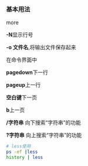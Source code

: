 ### 基本用法

more

**-N**显示行号

**-o 文件名**,将输出文件保存起来

在命令界面中

**pagedown**下一行

**pageup**上一行

**空白键**下一页

**b**上一页

**/字符串** 向下搜索“字符串”的功能

**?字符串** 向上搜索“字符串”的功能

``` sh
# less使用
ps -ef |less
history | less
```
